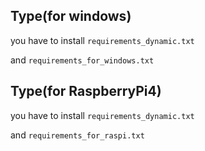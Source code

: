 
## Type(for windows)

you have to install `requirements_dynamic.txt`

and `requirements_for_windows.txt`





## Type(for RaspberryPi4)

you have to install `requirements_dynamic.txt`

and `requirements_for_raspi.txt`










